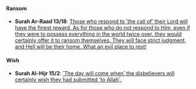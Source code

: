 #### Ransom
* __Surah Ar-Raad 13/18__: [Those who respond to ˹the call of˺ their Lord will have the finest reward. As for those who do not respond to Him, even if they were to possess everything in the world twice over, they would certainly offer it to ransom themselves. They will face strict judgment, and Hell will be their home. What an evil place to rest!](https://quran.com/13/18)

#### Wish
* __Surah Al-Hijr 15/2__: [˹The day will come when˺ the disbelievers will certainly wish they had submitted ˹to Allah˺.](https://quran.com/15/2)
